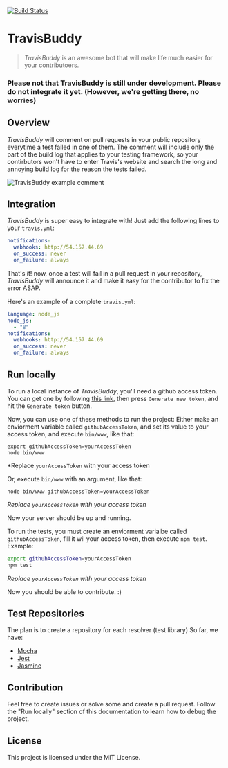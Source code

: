 [![Build Status](https://travis-ci.org/bluzi/travis-buddy.svg?branch=master)](https://travis-ci.org/bluzi/name-db)

# TravisBuddy
> *TravisBuddy* is an awesome bot that will make life much easier for your contributoers.

### Please not that TravisBuddy is still under development. Please do not integrate it yet. (However, we're getting there, no worries)

## Overview
*TravisBuddy* will comment on pull requests in your public repository everytime a test failed in one of them. 
The comment will include only the part of the build log that applies to your testing framework, 
so your contirbutors won't have to enter Travis's website and search the long and annoying build log for the reason the tests failed.

![TravisBuddy example comment](https://user-images.githubusercontent.com/13808883/32201227-75bec3b4-bdde-11e7-92d6-f58c51e0945a.png)


## Integration
*TravisBuddy* is super easy to integrate with! Just add the following lines to your `travis.yml`:
```yml
notifications:
  webhooks: http://54.157.44.69
  on_success: never  
  on_failure: always
```

That's it! now, once a test will fail in a pull request in your repository, *TravisBuddy* will announce it and make it easy for the contributor to fix the error ASAP.

Here's an example of a complete `travis.yml`:
```yml
language: node_js   
node_js:
  - "8"
notifications:
  webhooks: http://54.157.44.69
  on_success: never
  on_failure: always
```

## Run locally
To run a local instance of *TravisBuddy*, you'll need a github access token. You can get one by following [this link](https://github.com/settings/tokens), then press `Generate new token`, and hit the `Generate token` button.

Now, you can use one of these methods to run the project: 
Either make an enviorment variable called `githubAccessToken`, and set its value to your access token, and execute `bin/www`, like that:
```shell
export githubAccessToken=yourAccessToken
node bin/www
```
*Replace `yourAccessToken` with your access token



Or, execute `bin/www` with an argument, like that:
```shell
node bin/www githubAccessToken=yourAccessToken
```
*Replace `yourAccessToken` with your access token*

Now your server should be up and running.

To run the tests, you must create an enviorment varialbe called `githubAccessToken`, fill it wil your access token, then execute `npm test`.
Example:
```sh
export githubAccessToken=yourAccessToken
npm test
```
*Replace `yourAccessToken` with your access token*

Now you should be able to contribute. :)

## Test Repositories
The plan is to create a repository for each resolver (test library)
So far, we have:

- [Mocha](https://github.com/bluzi/travis-buddy-mocha-tests)
- [Jest](https://github.com/bluzi/travis-buddy-jest-tests)
- [Jasmine](https://github.com/bluzi/travis-buddy-jasmine-tests)

## Contribution
Feel free to create issues or solve some and create a pull request.
Follow the "Run locally" section of this documentation to learn how to debug the project. 

## License
This project is licensed under the MIT License.
